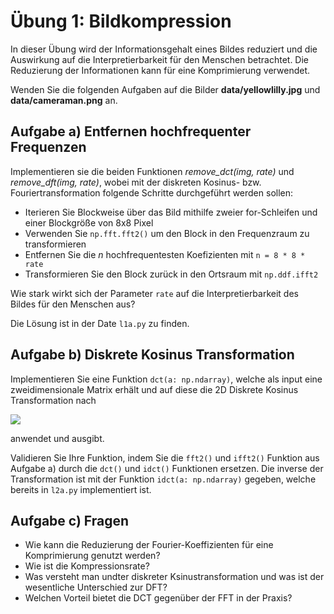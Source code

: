 # Übung 1: Bildkompression

In dieser Übung wird der Informationsgehalt eines Bildes reduziert und die Auswirkung auf die Interpretierbarkeit 
für den Menschen betrachtet. Die Reduzierung der Informationen kann für eine Komprimierung verwendet.

Wenden Sie die folgenden Aufgaben auf die Bilder **data/yellowlilly.jpg** und **data/cameraman.png** an. 

## Aufgabe a) Entfernen hochfrequenter Frequenzen
Implementieren sie die beiden Funktionen *remove_dct(img, rate)* und *remove_dft(img, rate)*, wobei mit der 
diskreten Kosinus- bzw. Fouriertransformation folgende Schritte durchgeführt werden sollen:

- Iterieren Sie Blockweise über das Bild mithilfe zweier for-Schleifen und einer Blockgröße von 8x8 Pixel
- Verwenden Sie `np.fft.fft2()` um den Block in den Frequenzraum zu transformieren
- Entfernen Sie die *n* hochfrequentesten Koefizienten mit `n = 8 * 8 * rate`
- Transformieren Sie den Block zurück in den Ortsraum mit `np.ddf.ifft2` 

Wie stark wirkt sich der Parameter `rate` auf die Interpretierbarkeit des Bildes für den Menschen aus?

Die Lösung ist in der Date `l1a.py` zu finden.

## Aufgabe b) Diskrete Kosinus Transformation
Implementieren Sie eine Funktion `dct(a: np.ndarray)`, welche als input eine zweidimensionale Matrix erhält und 
auf diese die 2D Diskrete Kosinus Transformation nach 

![](./data/dct.png)

anwendet und ausgibt. 

Validieren Sie Ihre Funktion, indem Sie die `fft2()` und `ifft2()` Funktion aus Aufgabe a) durch die `dct()` und `idct()` Funktionen ersetzen.
Die inverse der Transformation ist mit der Funktion `idct(a: np.ndarray)` gegeben, welche bereits in `l2a.py` implementiert ist.

 

## Aufgabe c) Fragen
- Wie kann die Reduzierung der Fourier-Koeffizienten für eine Komprimierung genutzt werden?
- Wie ist die Kompressionsrate?
- Was versteht man undter diskreter Ksinustransformation und was ist der wesentliche Unterschied zur DFT?
- Welchen Vorteil bietet die DCT gegenüber der FFT in der Praxis?

